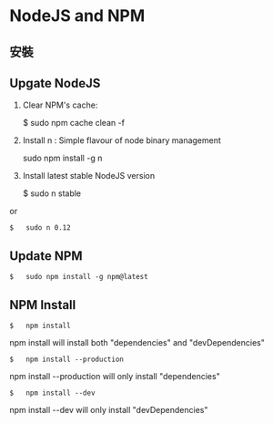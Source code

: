 # NodeJS and NPM

## 安裝

## Upgate NodeJS

1) Clear NPM's cache:

    $   sudo npm cache clean -f

2) Install n : Simple flavour of node binary management

    sudo npm install -g n

3) Install latest stable NodeJS version

    $   sudo n stable

or

    $   sudo n 0.12

## Update NPM

    $   sudo npm install -g npm@latest

## NPM Install

    $   npm install

npm install will install both "dependencies" and "devDependencies"

    $   npm install --production

npm install --production will only install "dependencies"

    $   npm install --dev

npm install --dev will only install "devDependencies"
